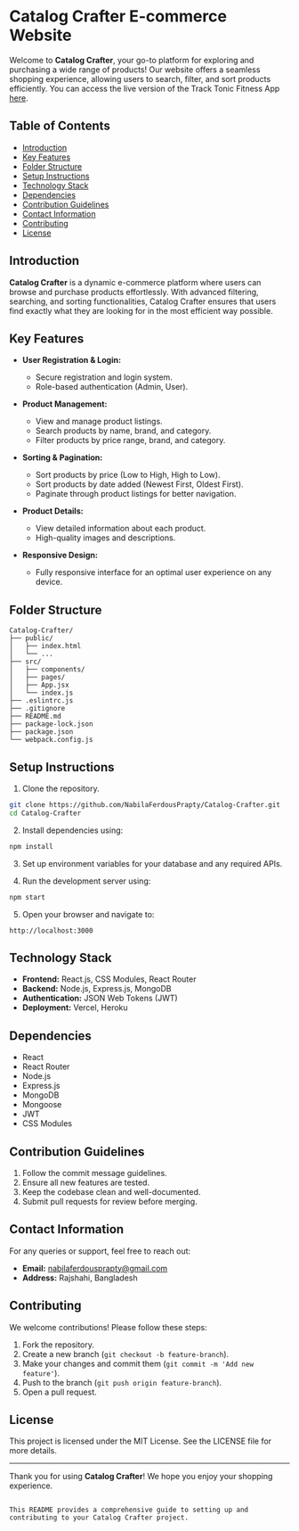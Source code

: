 


# Catalog Crafter E-commerce Website

Welcome to **Catalog Crafter**, your go-to platform for exploring and purchasing a wide range of products! Our website offers a seamless shopping experience, allowing users to search, filter, and sort products efficiently. You can access the live version of the Track Tonic Fitness App [here]().

## Table of Contents

- [Introduction](#introduction)
- [Key Features](#key-features)
- [Folder Structure](#folder-structure)
- [Setup Instructions](#setup-instructions)
- [Technology Stack](#technology-stack)
- [Dependencies](#dependencies)
- [Contribution Guidelines](#contribution-guidelines)
- [Contact Information](#contact-information)
- [Contributing](#contributing)
- [License](#license)

## Introduction

**Catalog Crafter** is a dynamic e-commerce platform where users can browse and purchase products effortlessly. With advanced filtering, searching, and sorting functionalities, Catalog Crafter ensures that users find exactly what they are looking for in the most efficient way possible.

## Key Features

- **User Registration & Login:**
  - Secure registration and login system.
  - Role-based authentication (Admin, User).

- **Product Management:**
  - View and manage product listings.
  - Search products by name, brand, and category.
  - Filter products by price range, brand, and category.

- **Sorting & Pagination:**
  - Sort products by price (Low to High, High to Low).
  - Sort products by date added (Newest First, Oldest First).
  - Paginate through product listings for better navigation.

- **Product Details:**
  - View detailed information about each product.
  - High-quality images and descriptions.

- **Responsive Design:**
  - Fully responsive interface for an optimal user experience on any device.

## Folder Structure

```plaintext
Catalog-Crafter/
├── public/
│   ├── index.html
│   └── ...
├── src/
│   ├── components/
│   ├── pages/
│   ├── App.jsx
│   └── index.js
├── .eslintrc.js
├── .gitignore
├── README.md
├── package-lock.json
├── package.json
└── webpack.config.js
```

## Setup Instructions

1. Clone the repository.

```bash
git clone https://github.com/NabilaFerdousPrapty/Catalog-Crafter.git
cd Catalog-Crafter
```

2. Install dependencies using:

```bash
npm install
```

3. Set up environment variables for your database and any required APIs.

4. Run the development server using:

```bash
npm start
```

5. Open your browser and navigate to:

```plaintext
http://localhost:3000
```

## Technology Stack

- **Frontend:** React.js, CSS Modules, React Router
- **Backend:** Node.js, Express.js, MongoDB
- **Authentication:** JSON Web Tokens (JWT)
- **Deployment:** Vercel, Heroku

## Dependencies

- React
- React Router
- Node.js
- Express.js
- MongoDB
- Mongoose
- JWT
- CSS Modules

## Contribution Guidelines

1. Follow the commit message guidelines.
2. Ensure all new features are tested.
3. Keep the codebase clean and well-documented.
4. Submit pull requests for review before merging.

## Contact Information

For any queries or support, feel free to reach out:

- **Email:** nabilaferdousprapty@gmail.com
- **Address:** Rajshahi, Bangladesh

## Contributing

We welcome contributions! Please follow these steps:

1. Fork the repository.
2. Create a new branch (`git checkout -b feature-branch`).
3. Make your changes and commit them (`git commit -m 'Add new feature'`).
4. Push to the branch (`git push origin feature-branch`).
5. Open a pull request.

## License

This project is licensed under the MIT License. See the LICENSE file for more details.

---

Thank you for using **Catalog Crafter**! We hope you enjoy your shopping experience.
```

This README provides a comprehensive guide to setting up and contributing to your Catalog Crafter project.